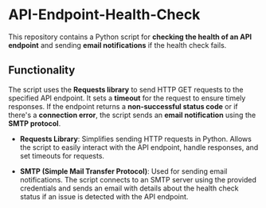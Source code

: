 # API-Endpoint-Health-Check

This repository contains a Python script for **checking the health of an API endpoint** and sending **email notifications** if the health check fails.

## Functionality

The script uses the **Requests library** to send HTTP GET requests to the specified API endpoint. It sets a **timeout** for the request to ensure timely responses. If the endpoint returns a **non-successful status code** or if there's a **connection error**, the script sends an **email notification** using the **SMTP protocol**.

- **Requests Library**: Simplifies sending HTTP requests in Python. Allows the script to easily interact with the API endpoint, handle responses, and set timeouts for requests.

- **SMTP (Simple Mail Transfer Protocol)**: Used for sending email notifications. The script connects to an SMTP server using the provided credentials and sends an email with details about the health check status if an issue is detected with the API endpoint.
